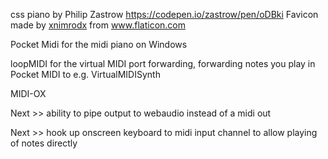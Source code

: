 css piano by Philip Zastrow https://codepen.io/zastrow/pen/oDBki
Favicon made by <a href="https://www.flaticon.com/authors/xnimrodx" title="xnimrodx">xnimrodx</a> from <a href="https://www.flaticon.com/" title="Flaticon"> www.flaticon.com</a>

Pocket Midi for the midi piano on Windows

loopMIDI for the virtual MIDI port forwarding, forwarding notes you play in Pocket MIDI to e.g. VirtualMIDISynth

MIDI-OX

Next >>
ability to pipe output to webaudio instead of a midi out

Next >>
hook up onscreen keyboard to midi input channel to allow playing of notes directly